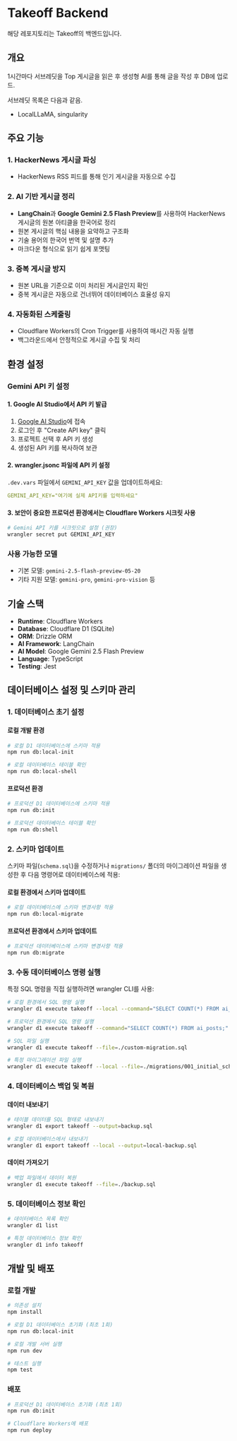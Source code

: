 # Takeoff Backend
해당 레포지토리는 Takeoff의 백엔드입니다.

## 개요
1시간마다 서브레딧을 Top 게시글을 읽은 후 생성형 AI를 통해 글을 작성 후 DB에 업로드.

서브레딧 목록은 다음과 같음.
- LocalLLaMA, singularity

## 주요 기능

### 1. HackerNews 게시글 파싱
- HackerNews RSS 피드를 통해 인기 게시글을 자동으로 수집

### 2. AI 기반 게시글 정리
- **LangChain**과 **Google Gemini 2.5 Flash Preview**를 사용하여 HackerNews 게시글의 원본 아티클을 한국어로 정리
- 원본 게시글의 핵심 내용을 요약하고 구조화
- 기술 용어의 한국어 번역 및 설명 추가
- 마크다운 형식으로 읽기 쉽게 포맷팅

### 3. 중복 게시글 방지
- 원본 URL을 기준으로 이미 처리된 게시글인지 확인
- 중복 게시글은 자동으로 건너뛰어 데이터베이스 효율성 유지

### 4. 자동화된 스케줄링
- Cloudflare Workers의 Cron Trigger를 사용하여 매시간 자동 실행
- 백그라운드에서 안정적으로 게시글 수집 및 처리

## 환경 설정

### Gemini API 키 설정

#### 1. Google AI Studio에서 API 키 발급
1. [Google AI Studio](https://aistudio.google.com/app/apikey)에 접속
2. 로그인 후 "Create API key" 클릭
3. 프로젝트 선택 후 API 키 생성
4. 생성된 API 키를 복사하여 보관

#### 2. wrangler.jsonc 파일에 API 키 설정
`.dev.vars` 파일에서 `GEMINI_API_KEY` 값을 업데이트하세요:
```yaml
GEMINI_API_KEY="여기에 실제 API키를 입력하세요"
```

#### 3. 보안이 중요한 프로덕션 환경에서는 Cloudflare Workers 시크릿 사용
```bash
# Gemini API 키를 시크릿으로 설정 (권장)
wrangler secret put GEMINI_API_KEY
```

### 사용 가능한 모델
- 기본 모델: `gemini-2.5-flash-preview-05-20`
- 기타 지원 모델: `gemini-pro`, `gemini-pro-vision` 등

## 기술 스택
- **Runtime**: Cloudflare Workers
- **Database**: Cloudflare D1 (SQLite)
- **ORM**: Drizzle ORM
- **AI Framework**: LangChain
- **AI Model**: Google Gemini 2.5 Flash Preview
- **Language**: TypeScript
- **Testing**: Jest

## 데이터베이스 설정 및 스키마 관리

### 1. 데이터베이스 초기 설정

#### 로컬 개발 환경
```bash
# 로컬 D1 데이터베이스에 스키마 적용
npm run db:local-init

# 로컬 데이터베이스 테이블 확인
npm run db:local-shell
```

#### 프로덕션 환경
```bash
# 프로덕션 D1 데이터베이스에 스키마 적용
npm run db:init

# 프로덕션 데이터베이스 테이블 확인
npm run db:shell
```

### 2. 스키마 업데이트

스키마 파일(`schema.sql`)을 수정하거나 `migrations/` 폴더의 마이그레이션 파일을 생성한 후 다음 명령어로 데이터베이스에 적용:

#### 로컬 환경에서 스키마 업데이트
```bash
# 로컬 데이터베이스에 스키마 변경사항 적용
npm run db:local-migrate
```

#### 프로덕션 환경에서 스키마 업데이트
```bash
# 프로덕션 데이터베이스에 스키마 변경사항 적용
npm run db:migrate
```

### 3. 수동 데이터베이스 명령 실행

특정 SQL 명령을 직접 실행하려면 wrangler CLI를 사용:

```bash
# 로컬 환경에서 SQL 명령 실행
wrangler d1 execute takeoff --local --command="SELECT COUNT(*) FROM ai_posts;"

# 프로덕션 환경에서 SQL 명령 실행
wrangler d1 execute takeoff --command="SELECT COUNT(*) FROM ai_posts;"

# SQL 파일 실행
wrangler d1 execute takeoff --file=./custom-migration.sql

# 특정 마이그레이션 파일 실행
wrangler d1 execute takeoff --local --file=./migrations/001_initial_schema.sql
```

### 4. 데이터베이스 백업 및 복원

#### 데이터 내보내기
```bash
# 테이블 데이터를 SQL 형태로 내보내기
wrangler d1 export takeoff --output=backup.sql

# 로컬 데이터베이스에서 내보내기
wrangler d1 export takeoff --local --output=local-backup.sql
```

#### 데이터 가져오기
```bash
# 백업 파일에서 데이터 복원
wrangler d1 execute takeoff --file=./backup.sql
```

### 5. 데이터베이스 정보 확인

```bash
# 데이터베이스 목록 확인
wrangler d1 list

# 특정 데이터베이스 정보 확인
wrangler d1 info takeoff
```

## 개발 및 배포

### 로컬 개발
```bash
# 의존성 설치
npm install

# 로컬 D1 데이터베이스 초기화 (최초 1회)
npm run db:local-init

# 로컬 개발 서버 실행
npm run dev

# 테스트 실행
npm test
```

### 배포
```bash
# 프로덕션 D1 데이터베이스 초기화 (최초 1회)
npm run db:init

# Cloudflare Workers에 배포
npm run deploy
```